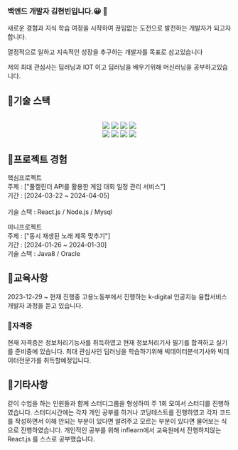 ### 백엔드 개발자 김현빈입니다.😀 👋

새로운 경험과 지식 학습 여정을 시작하여 끊임없는 도전으로 발전하는 개발자가 되고자 합니다.

열정적으로 일하고 지속적인 성장을 추구하는 개발자를 목표로 삼고있습니다

저의 최대 관심사는 딥러닝과 IOT 이고 딥러닝을 배우기위해 머신러닝을 공부하고있습니다.

## 📢기술 스택
<div align=center> 
<br>
  
<img src="https://img.shields.io/badge/html5-E34F26?style=for-the-badge&logo=html5&logoColor=white"> 
<img src="https://img.shields.io/badge/css-1572B6?style=for-the-badge&logo=css3&logoColor=white"> 
<img src="https://img.shields.io/badge/javascript-F7DF1E?style=for-the-badge&logo=javascript&logoColor=black"> 
<img src="https://img.shields.io/badge/mysql-4479A1?style=for-the-badge&logo=mysql&logoColor=white"> 

<br>

<img src="https://img.shields.io/badge/react-61DAFB?style=for-the-badge&logo=react&logoColor=black"> 
<img src="https://img.shields.io/badge/node.js-339933?style=for-the-badge&logo=Node.js&logoColor=white">
<img src="https://img.shields.io/badge/express-000000?style=for-the-badge&logo=express&logoColor=white"> 
<img src="https://img.shields.io/badge/github-181717?style=for-the-badge&logo=github&logoColor=white">
</div>

## 📢프로젝트 경험

핵심프로젝트
<br>
주제 : ["풀캘린더 API를 활용한 게임 대회 일정 관리 서비스"]
<br>
기간 : [2024-03-22 ~ 2024-04-05]<br>
<br>
기술 스택 : React.js / Node.js / Mysql 

미니프로젝트
<br>
주제 : ["동시 재생된 노래 제목 맞추기"]
<br>
기간 : [2024-01-26 ~ 2024-01-30]
<br>
기술 스택 : Java8 / Oracle


## 📢교육사항

2023-12-29 ~ 현재 진행중
고용노동부에서 진행하는 k-digital 인공지능 융합서비스 개발자 과정을 듣고 있습니다.

### 📢자격증
현재 자격증은 정보처리기능사를 취득하였고 현재 정보처리기사 필기를 합격하고 실기를 준비중에 있습니다.
최대 관심사인 딥러닝을 학습하기위해 빅데이터분석기사와 빅데이터전문가를 취득할예정입니다.

## 📢기타사항

같이 수업을 하는 인원들과 함께 스터디그룹을 형성하여 주 1회 모여서 스터디를 진행하였습니다. 스터디시간에는 각자 개인 공부를 하거나 코딩테스트를 진행하였고 각자 코드를 작성하면서 이해 안되는 부분이 있다면 알려주고 모르는 부분이 있다면 물어보는 식으로 진행하였습니다.
개인적인 공부를 위해 inflearn에서 교육원에서 진행하지않는 React.js 를 스스로 공부했습니다.
